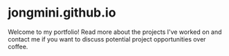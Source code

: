 jongmini.github.io
==================

Welcome to my portfolio! Read more about the projects I've worked on and contact me if you want to discuss potential project opportunities over coffee. 
